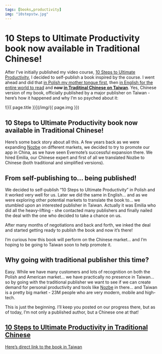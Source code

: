 ```yaml
---
tags: [books,productivity]
img: "10stepstw.jpg"
---
```


# 10 Steps to Ultimate Productivity book now available in Traditional Chinese!

After I’ve initially published my video course, [10 Steps to Ultimate Productivity](https://sliwinski.com/10steps), I decided to self-publish a book inspired by the course. I went ahead and did that [in Polish my mother tongue first](https://kursproduktywnosci.pl), then [in English for the entire world to read](https://productivitycourse.com) and **now [in Traditinal Chinese on Taiwan](https://10steps.tw)**. Yes, Chinese version of my book, officially published by a major publisher on Taiwan - here’s how it happened and why I’m so psyched about it:

<!--More-->

![{{ page.title }}](/img/{{ page.img }})


## 10 Steps to Ultimate Productivity book now available in Traditional Chinese!

Here’s some back story about all this. A few years back as we were expanding [Nozbe][n] on different markets, we decided to try to promote our app in China, as we have seen Evernote’s successful expansion there. We hired Emilia, our Chinese expert and first of all we translated Nozbe to Chinese (both traditional and simplified versions).

## From self-publishing to... being published!

We decided to self-publish “10 Steps to Ultimate Productivity” in Polish and it worked very well for us. Later we did the same in English... and as we were exploring other potential markets to translate the book to... we stumbled upon an interested publisher in Taiwan. Actually it was Emilia who did all the heavy-lifting - she contacted many publishers and finally nailed the deal with the one who decided to take a chance on us.

After many months of negotiations and back and forth, we inked the deal and started getting ready to publish the book and now it’s there!

I’m curious how this book will perform on the Chinese market... and I’m hoping to be going to Taiwan soon to help promote it.

## Why going with traditional publisher this time?

Easy. While we have many customers and lots of recognition on both the Polish and American market... we have practically no presence in Taiwan... so by going with the traditional publisher we want to see if we can create demand for personal productivity and tools like [Nozbe][n] in there... and Taiwan is a pretty big market - 23M people who are very modern, mobile and high-tech.

This is just the beginning. I’ll keep you posted on our progress there, but as of today, I’m not only a published author, but a Chinese one at that!

## [10 Steps to Ultimate Productivity in Traditional Chinese](https://10steps.tw)

[Here’s direct link to the book in Taiwan](https://www.books.com.tw/products/0010815340)



[n]: https://michael.gratis/nozbe
[p]: /podcast